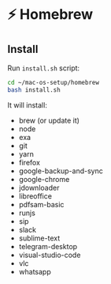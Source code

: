 # ⚡️ Homebrew

## Install

Run `install.sh` script:

```bash
cd ~/mac-os-setup/homebrew
bash install.sh
```

It will install:

- brew (or update it)
- node
- exa
- git
- yarn
- firefox
- google-backup-and-sync
- google-chrome
- jdownloader
- libreoffice
- pdfsam-basic
- runjs
- sip
- slack
- sublime-text
- telegram-desktop
- visual-studio-code
- vlc
- whatsapp
